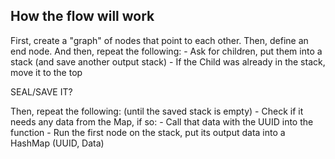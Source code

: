 ## How the flow will work

First, create a "graph" of nodes that point to each other.
Then, define an end node.
And then, repeat the following:
    - Ask for children, put them into a stack (and save another output stack)
    - If the Child was already in the stack, move it to the top

SEAL/SAVE IT?

Then, repeat the following: (until the saved stack is empty)
    - Check if it needs any data from the Map, if so:
        - Call that data with the UUID into the function
    - Run the first node on the stack, put its output data into a HashMap (UUID, Data)



